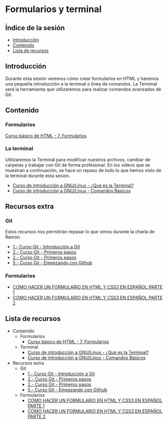 # Formularios y terminal

## Índice de la sesión

- [Introducción](#introduccion)
- [Contenido](#contenido)
- [Lista de recursos](#lista-de-recursos)

## Introducción

Durante esta sesión veremos cómo crear formularios en HTML y haremos una pequeña introducción a la terminal o línea de comandos. La Terminal será la herramienta que utilizaremos para realizar comandos avanzados de Git.

## Contenido

### Formularios

[Curso básico de HTML - 7. Formularios](https://www.youtube.com/watch?v=QDOfODwsfuQ)

### La terminal

Utilizaremos la Terminal para modificar nuestros archivos, cambiar de carpetas y trabajar con Git de forma profesional. En los videos que se muestran a continuación, se hace un repaso de todo lo que hemos visto de la terminal durante esta sesión.

- [Curso de introducción a GNU/Linux - ¿Qué es la Terminal? ](https://www.youtube.com/watch?v=5b7j-Keeokc)
- [Curso de introducción a GNU/Linux - Comandos Básicos](https://www.youtube.com/watch?v=esbup7hKv6E)

## Recursos extra

### Git

Estos recursos nos permitirán repasar lo que vimos durante la charla de Ramón.

- [1.- Curso Git - Introducción a Git](https://www.youtube.com/watch?v=zH3I1DZNovk)
- [2.- Curso Git - Primeros pasos](https://www.youtube.com/watch?v=XXdaqtLgOGI)
- [2.- Curso Git - Primeros pasos](https://www.youtube.com/watch?v=vH9pkFf1D7M)
- [5.- Curso Git - Empezando con Github](https://www.youtube.com/watch?v=Qn186NyDqOk)

### Formularios

- [COMO HACER UN FORMULARIO EN HTML Y CSS3 EN ESPAÑOL PARTE 1](https://www.youtube.com/watch?v=3Q16aTwwyeE)
- [COMO HACER UN FORMULARIO EN HTML Y CSS3 EN ESPAÑOL PARTE 2](https://www.youtube.com/watch?v=M6TTYRDn-R4)

## Lista de recursos

- Contenido
  - Formularios
    - [Curso básico de HTML - 7. Formularios](https://www.youtube.com/watch?v=QDOfODwsfuQ)
  - Terminal
    - [Curso de introducción a GNU/Linux - ¿Qué es la Terminal? ](https://www.youtube.com/watch?v=5b7j-Keeokc)
    - [Curso de introducción a GNU/Linux - Comandos Básicos](https://www.youtube.com/watch?v=esbup7hKv6E)
- Recursos extra
  - Git
    - [1.- Curso Git - Introducción a Git](https://www.youtube.com/watch?v=zH3I1DZNovk)
    - [2.- Curso Git - Primeros pasos](https://www.youtube.com/watch?v=XXdaqtLgOGI)
    - [2.- Curso Git - Primeros pasos](https://www.youtube.com/watch?v=vH9pkFf1D7M)
    - [5.- Curso Git - Empezando con Github](https://www.youtube.com/watch?v=Qn186NyDqOk)
  - Formularios
    - [COMO HACER UN FORMULARIO EN HTML Y CSS3 EN ESPAÑOL PARTE 1](https://www.youtube.com/watch?v=3Q16aTwwyeE)
    - [COMO HACER UN FORMULARIO EN HTML Y CSS3 EN ESPAÑOL PARTE 2](https://www.youtube.com/watch?v=M6TTYRDn-R4)
